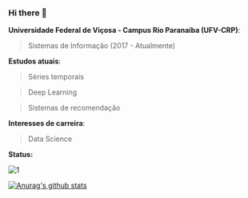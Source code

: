 ### Hi there 👋

**Universidade Federal de Viçosa - Campus Rio Paranaíba (UFV-CRP)**:
> Sistemas de Informação (2017 - Atualmente)

**Estudos atuais**:
> Séries temporais

> Deep Learning

> Sistemas de recomendação

**Interesses de carreira**:
>  Data Science

**Status:**

![1](https://github-readme-stats.vercel.app/api/top-langs/?username=erikldr&theme=blue-green)

[![Anurag's github stats](https://github-readme-stats.vercel.app/api?username=erikldr&theme=blue-green)](https://github.com/erikldr/github-readme-stats)




